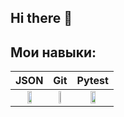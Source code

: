 ## Hi there 👋
## Мои навыки:
| JSON  | Git  | Pytest  |
|:-----:|:----:|:-------:|
| <img src="https://storage.tally.so/3f9bac6c-8fd5-40ae-a50b-096d362d2fe8/136443.png" width="40%"> | <img src="https://storage.tally.so/551f6f1e-00a2-4a15-9c33-b40ca5c84113/Git-Logo-2Color.png" width="40%"> | <img src = 'https://storage.tally.so/225a5e64-ebe2-49ea-8359-415c1ad93023/Pytest_logo.svg.png' width = '40%'> |


<!--
**Levaaa123t/Levaaa123t** is a ✨ _special_ ✨ repository because its `README.md` (this file) appears on your GitHub profile.

Here are some ideas to get you started:

- 🔭 I’m currently working on ...
- 🌱 I’m currently learning ...
- 👯 I’m looking to collaborate on ...
- 🤔 I’m looking for help with ...
- 💬 Ask me about ...
- 📫 How to reach me: ...
- 😄 Pronouns: ...
- ⚡ Fun fact: ...
-->
